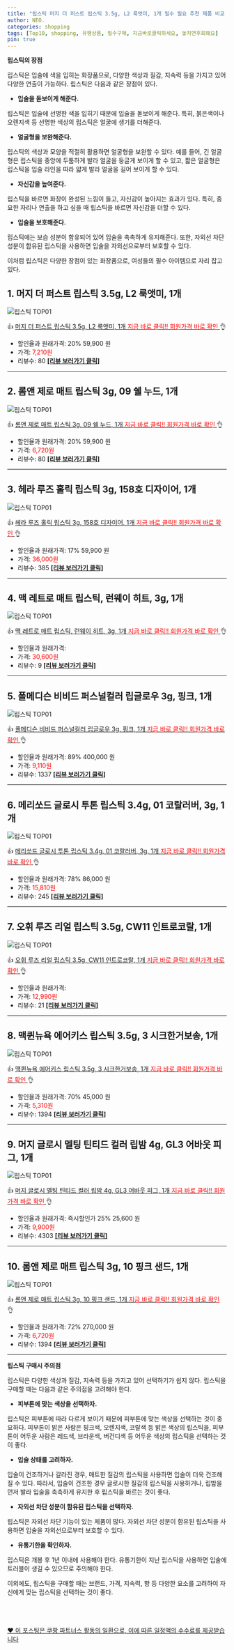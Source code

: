 ```yaml
---
title: "립스틱 머지 더 퍼스트 립스틱 3.5g, L2 룩앳미, 1개 필수 필요 추천 제품 비교 최저 가격 비교 장점 구매 후기 구매평"
author: NEO.
categories: shopping
tags: [Top10, shopping, 유행상품, 필수구매, 지금바로클릭하세요, 놓치면후회해요]
pin: true
---
```

**립스틱의 장점**

립스틱은 입술에 색을 입히는 화장품으로, 다양한 색상과 질감, 지속력 등을 가지고 있어 다양한 연출이 가능하다. 립스틱은 다음과 같은 장점이 있다.

* **입술을 돋보이게 해준다.**

립스틱은 입술에 선명한 색을 입히기 때문에 입술을 돋보이게 해준다. 특히, 붉은색이나 오렌지색 등 선명한 색상의 립스틱은 얼굴에 생기를 더해준다.

* **얼굴형을 보완해준다.**

립스틱의 색상과 모양을 적절히 활용하면 얼굴형을 보완할 수 있다. 예를 들어, 긴 얼굴형은 립스틱을 중앙에 두툼하게 발라 얼굴을 둥글게 보이게 할 수 있고, 짧은 얼굴형은 립스틱을 입술 라인을 따라 얇게 발라 얼굴을 길어 보이게 할 수 있다.

* **자신감을 높여준다.**

립스틱을 바르면 화장이 완성된 느낌이 들고, 자신감이 높아지는 효과가 있다. 특히, 중요한 자리나 연출을 하고 싶을 때 립스틱을 바르면 자신감을 더할 수 있다.

* **입술을 보호해준다.**

립스틱에는 보습 성분이 함유되어 있어 입술을 촉촉하게 유지해준다. 또한, 자외선 차단 성분이 함유된 립스틱을 사용하면 입술을 자외선으로부터 보호할 수 있다.

이처럼 립스틱은 다양한 장점이 있는 화장품으로, 여성들의 필수 아이템으로 자리 잡고 있다.

   

## 1. 머지 더 퍼스트 립스틱 3.5g, L2 룩앳미, 1개

![립스틱 TOP01](https://thumbnail9.coupangcdn.com/thumbnails/remote/490x490ex/image/product/image/vendoritem/2019/03/21/3099398000/34d93575-85c0-498d-ab90-e2612cbe7bec.jpg)


👍 [머지 더 퍼스트 립스틱 3.5g, L2 룩앳미, 1개 <font color=red> 지금 바로 클릭!! 회원가격 바로 확인 </font> ](https://link.coupang.com/re/AFFSDP?lptag=AF3617701&subid=GithubCoopas&pageKey=15391154&traceid=V0-153&itemId=63327198&vendorItemId=3099398000) 👌 


- 할인율과 원래가격: 20%  59,900   원
- 가격: <span style='color:red'>7,210원</span>
- 리뷰수: 80  [**[리뷰 보러가기 클릭]**](https://link.coupang.com/re/AFFSDP?lptag=AF3617701&subid=GithubCoopas&pageKey=15391154&traceid=V0-153&itemId=63327198&vendorItemId=3099398000)

---


   

## 2. 롬앤 제로 매트 립스틱 3g, 09 쉘 누드, 1개

![립스틱 TOP01](https://thumbnail8.coupangcdn.com/thumbnails/remote/490x490ex/image/retail/images/3656861912100222-11c379ec-679e-40b5-91e6-bb1dafbcb67f.jpg)


👍 [롬앤 제로 매트 립스틱 3g, 09 쉘 누드, 1개 <font color=red> 지금 바로 클릭!! 회원가격 바로 확인 </font> ](https://link.coupang.com/re/AFFSDP?lptag=AF3617701&subid=GithubCoopas&pageKey=1814412512&traceid=V0-153&itemId=3063152900&vendorItemId=71051109229) 👌 


- 할인율과 원래가격: 20%  59,900   원
- 가격: <span style='color:red'>6,720원</span>
- 리뷰수: 80  [**[리뷰 보러가기 클릭]**](https://link.coupang.com/re/AFFSDP?lptag=AF3617701&subid=GithubCoopas&pageKey=1814412512&traceid=V0-153&itemId=3063152900&vendorItemId=71051109229)

---


   

## 3. 헤라 루즈 홀릭 립스틱 3g, 158호 디자이어, 1개

![립스틱 TOP01](https://thumbnail7.coupangcdn.com/thumbnails/remote/490x490ex/image/retail/images/1193832307535241-efe6cdb1-aeee-45e8-82fb-ea83437c62fc.jpg)


👍 [헤라 루즈 홀릭 립스틱 3g, 158호 디자이어, 1개 <font color=red> 지금 바로 클릭!! 회원가격 바로 확인 </font> ](https://link.coupang.com/re/AFFSDP?lptag=AF3617701&subid=GithubCoopas&pageKey=6398430415&traceid=V0-153&itemId=12098499005&vendorItemId=79036142381) 👌 


- 할인율과 원래가격: 17%  59,900   원
- 가격: <span style='color:red'>36,000원</span>
- 리뷰수: 385  [**[리뷰 보러가기 클릭]**](https://link.coupang.com/re/AFFSDP?lptag=AF3617701&subid=GithubCoopas&pageKey=6398430415&traceid=V0-153&itemId=12098499005&vendorItemId=79036142381)

---


   

## 4. 맥 레트로 매트 립스틱, 런웨이 히트, 3g, 1개

![립스틱 TOP01](https://thumbnail10.coupangcdn.com/thumbnails/remote/490x490ex/image/retail/images/1194282403575962-82c127be-a56c-4add-a618-70136d506e4d.jpg)


👍 [맥 레트로 매트 립스틱, 런웨이 히트, 3g, 1개 <font color=red> 지금 바로 클릭!! 회원가격 바로 확인 </font> ](https://link.coupang.com/re/AFFSDP?lptag=AF3617701&subid=GithubCoopas&pageKey=5376120420&traceid=V0-153&itemId=7971449097&vendorItemId=75260418164) 👌 


- 할인율과 원래가격: 
- 가격: <span style='color:red'>30,600원</span>
- 리뷰수: 9  [**[리뷰 보러가기 클릭]**](https://link.coupang.com/re/AFFSDP?lptag=AF3617701&subid=GithubCoopas&pageKey=5376120420&traceid=V0-153&itemId=7971449097&vendorItemId=75260418164)

---


   

## 5. 폴메디슨 비비드 퍼스널컬러 립글로우 3g, 핑크, 1개

![립스틱 TOP01](https://thumbnail10.coupangcdn.com/thumbnails/remote/490x490ex/image/retail/images/9596992683713050-541f5a3d-a7af-4ca4-af1b-b4bc35c60e0b.jpg)


👍 [폴메디슨 비비드 퍼스널컬러 립글로우 3g, 핑크, 1개 <font color=red> 지금 바로 클릭!! 회원가격 바로 확인 </font> ](https://link.coupang.com/re/AFFSDP?lptag=AF3617701&subid=GithubCoopas&pageKey=6249173290&traceid=V0-153&itemId=12657770913&vendorItemId=79925086375) 👌 


- 할인율과 원래가격: 89%  400,000   원
- 가격: <span style='color:red'>9,110원</span>
- 리뷰수: 1337  [**[리뷰 보러가기 클릭]**](https://link.coupang.com/re/AFFSDP?lptag=AF3617701&subid=GithubCoopas&pageKey=6249173290&traceid=V0-153&itemId=12657770913&vendorItemId=79925086375)

---


   

## 6. 메리쏘드 글로시 투톤 립스틱 3.4g, 01 코랄러버, 3g, 1개

![립스틱 TOP01](https://thumbnail8.coupangcdn.com/thumbnails/remote/490x490ex/image/retail/images/2023/01/10/18/2/94c4d086-4726-477d-ab4c-c989be0117cd.jpg)


👍 [메리쏘드 글로시 투톤 립스틱 3.4g, 01 코랄러버, 3g, 1개 <font color=red> 지금 바로 클릭!! 회원가격 바로 확인 </font> ](https://link.coupang.com/re/AFFSDP?lptag=AF3617701&subid=GithubCoopas&pageKey=7680327279&traceid=V0-153&itemId=17479099578&vendorItemId=84646638751) 👌 


- 할인율과 원래가격: 78%  86,000   원
- 가격: <span style='color:red'>15,810원</span>
- 리뷰수: 245  [**[리뷰 보러가기 클릭]**](https://link.coupang.com/re/AFFSDP?lptag=AF3617701&subid=GithubCoopas&pageKey=7680327279&traceid=V0-153&itemId=17479099578&vendorItemId=84646638751)

---


   

## 7. 오휘 루즈 리얼 립스틱 3.5g, CW11 인트로코랄, 1개

![립스틱 TOP01](https://thumbnail6.coupangcdn.com/thumbnails/remote/490x490ex/image/vendor_inventory/7636/dc156a098c6e5c1d8cc544e330975996ab5a5ef4b92627072b81143d02a9.jpg)


👍 [오휘 루즈 리얼 립스틱 3.5g, CW11 인트로코랄, 1개 <font color=red> 지금 바로 클릭!! 회원가격 바로 확인 </font> ](https://link.coupang.com/re/AFFSDP?lptag=AF3617701&subid=GithubCoopas&pageKey=41054967&traceid=V0-153&itemId=257662847&vendorItemId=86775081901) 👌 


- 할인율과 원래가격: 
- 가격: <span style='color:red'>12,990원</span>
- 리뷰수: 21  [**[리뷰 보러가기 클릭]**](https://link.coupang.com/re/AFFSDP?lptag=AF3617701&subid=GithubCoopas&pageKey=41054967&traceid=V0-153&itemId=257662847&vendorItemId=86775081901)

---


   

## 8. 맥퀸뉴욕 에어키스 립스틱 3.5g, 3 시크한거보송, 1개

![립스틱 TOP01](https://thumbnail9.coupangcdn.com/thumbnails/remote/490x490ex/image/retail/images/2019/06/25/14/1/3913b836-3c2a-4b03-a96f-44748fb9a42b.jpg)


👍 [맥퀸뉴욕 에어키스 립스틱 3.5g, 3 시크한거보송, 1개 <font color=red> 지금 바로 클릭!! 회원가격 바로 확인 </font> ](https://link.coupang.com/re/AFFSDP?lptag=AF3617701&subid=GithubCoopas&pageKey=245818021&traceid=V0-153&itemId=779143561&vendorItemId=4971498688) 👌 


- 할인율과 원래가격: 70%  45,000   원
- 가격: <span style='color:red'>5,310원</span>
- 리뷰수: 1394  [**[리뷰 보러가기 클릭]**](https://link.coupang.com/re/AFFSDP?lptag=AF3617701&subid=GithubCoopas&pageKey=245818021&traceid=V0-153&itemId=779143561&vendorItemId=4971498688)

---


   

## 9. 머지 글로시 멜팅 틴티드 컬러 립밤 4g, GL3 어바웃 피그, 1개

![립스틱 TOP01](https://thumbnail10.coupangcdn.com/thumbnails/remote/490x490ex/image/retail/images/29146870582067-245f52fe-4fd0-4005-adb7-c078efb029ec.jpg)


👍 [머지 글로시 멜팅 틴티드 컬러 립밤 4g, GL3 어바웃 피그, 1개 <font color=red> 지금 바로 클릭!! 회원가격 바로 확인 </font> ](https://link.coupang.com/re/AFFSDP?lptag=AF3617701&subid=GithubCoopas&pageKey=7186596611&traceid=V0-153&itemId=18135712462&vendorItemId=85286306063) 👌 


- 할인율과 원래가격: 즉시할인가 25%  25,600   원
- 가격: <span style='color:red'>9,900원</span>
- 리뷰수: 4303  [**[리뷰 보러가기 클릭]**](https://link.coupang.com/re/AFFSDP?lptag=AF3617701&subid=GithubCoopas&pageKey=7186596611&traceid=V0-153&itemId=18135712462&vendorItemId=85286306063)

---


   

## 10. 롬앤 제로 매트 립스틱 3g, 10 핑크 샌드, 1개

![립스틱 TOP01](https://thumbnail7.coupangcdn.com/thumbnails/remote/490x490ex/image/retail/images/2362022632988257-c2ccdd59-9bd7-4a7c-bbc1-aeaabf993230.jpg)


👍 [롬앤 제로 매트 립스틱 3g, 10 핑크 샌드, 1개 <font color=red> 지금 바로 클릭!! 회원가격 바로 확인 </font> ](https://link.coupang.com/re/AFFSDP?lptag=AF3617701&subid=GithubCoopas&pageKey=1814412512&traceid=V0-153&itemId=3063152898&vendorItemId=71051109185) 👌 


- 할인율과 원래가격: 72%  270,000   원
- 가격: <span style='color:red'>6,720원</span>
- 리뷰수: 1394  [**[리뷰 보러가기 클릭]**](https://link.coupang.com/re/AFFSDP?lptag=AF3617701&subid=GithubCoopas&pageKey=1814412512&traceid=V0-153&itemId=3063152898&vendorItemId=71051109185)

---
**립스틱 구매시 주의점**

립스틱은 다양한 색상과 질감, 지속력 등을 가지고 있어 선택하기가 쉽지 않다. 립스틱을 구매할 때는 다음과 같은 주의점을 고려해야 한다.

* **피부톤에 맞는 색상을 선택하자.**

립스틱은 피부톤에 따라 다르게 보이기 때문에 피부톤에 맞는 색상을 선택하는 것이 중요하다. 피부톤이 밝은 사람은 핑크색, 오렌지색, 코랄색 등 밝은 색상의 립스틱을, 피부톤이 어두운 사람은 레드색, 브라운색, 버건디색 등 어두운 색상의 립스틱을 선택하는 것이 좋다.

* **입술 상태를 고려하자.**

입술이 건조하거나 갈라진 경우, 매트한 질감의 립스틱을 사용하면 입술이 더욱 건조해질 수 있다. 따라서, 입술이 건조한 경우 글로시한 질감의 립스틱을 사용하거나, 립밤을 먼저 발라 입술을 촉촉하게 유지한 후 립스틱을 바르는 것이 좋다.

* **자외선 차단 성분이 함유된 립스틱을 선택하자.**

립스틱은 자외선 차단 기능이 있는 제품이 많다. 자외선 차단 성분이 함유된 립스틱을 사용하면 입술을 자외선으로부터 보호할 수 있다.

* **유통기한을 확인하자.**

립스틱은 개봉 후 1년 이내에 사용해야 한다. 유통기한이 지난 립스틱을 사용하면 입술에 트러블이 생길 수 있으므로 주의해야 한다.

이외에도, 립스틱을 구매할 때는 브랜드, 가격, 지속력, 향 등 다양한 요소를 고려하여 자신에게 맞는 립스틱을 선택하는 것이 좋다.<br><br><br><br><br> [ ❤  이 포스팅은 쿠팡 파트너스 활동의 일환으로, 이에 따른 일정액의 수수료를 제공받습니다](https://link.coupang.com/a/bcEFyh)